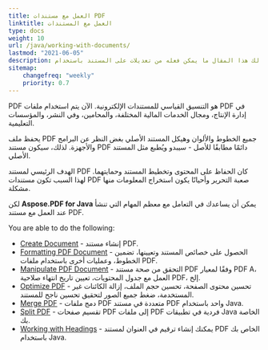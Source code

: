 ```yaml
---
title: العمل مع مستندات PDF
linktitle: العمل مع المستندات
type: docs
weight: 10
url: /java/working-with-documents/
lastmod: "2021-06-05"
description: يصف لك هذا المقال ما يمكن فعله من تعديلات على المستند باستخدام Aspose.PDF for Java.
sitemap:
    changefreq: "weekly"
    priority: 0.7
---
```


PDF هو التنسيق القياسي للمستندات الإلكترونية. الآن يتم استخدام ملفات PDF في إدارة الإنتاج، ومجال الخدمات المالية المختلفة، والمحامين، وفي النشر، والمؤسسات التعليمية.

يحفظ ملف PDF جميع الخطوط والألوان وهيكل المستند الأصلي بغض النظر عن البرامج والأجهزة. لذلك، سيكون مستند PDF دائمًا مطابقًا للأصل - سيبدو ويُطبع مثل المستند الأصلي.

الهدف الرئيسي لمستند PDF كان الحفاظ على المحتوى وتخطيط المستند وحمايتهما. لهذا السبب تكون مستندات PDF صعبة التحرير وأحيانًا يكون استخراج المعلومات منها مشكلة.

لكن **Aspose.PDF for Java** يمكن أن يساعدك في التعامل مع معظم المهام التي تنشأ عند العمل مع مستند PDF.

You are able to do the following:

- [Create Document](/pdf/java/create-pdf-document/) - إنشاء مستند PDF.
- [Formatting PDF Document](/pdf/java/formatting-pdf-document/) - الحصول على خصائص المستند وتعيينها، تضمين الخطوط، وعمليات أخرى باستخدام ملفات PDF.
- [Manipulate PDF Document](/pdf/java/manipulate-pdf-document/) - التحقق من صحة مستند PDF وفقًا لمعيار PDF A، العمل مع جدول المحتويات، تعيين تاريخ انتهاء صلاحية PDF، إلخ.
- [Optimize PDF](/pdf/java/optimize-pdf/) - تحسين محتوى الصفحة، تحسين حجم الملف، إزالة الكائنات غير المستخدمة، ضغط جميع الصور لتحقيق تحسين ناجح للمستند.
- [Merge PDF](/pdf/java/merge-pdf-documents/) - دمج ملفات PDF متعددة في مستند PDF واحد باستخدام Java.
- [Split PDF](/pdf/java/split-document/) - تقسيم صفحات PDF إلى ملفات PDF فردية في تطبيقات Java الخاصة بك.
- [Working with Headings](/pdf/java/working-with-headings/) - يمكنك إنشاء ترقيم في العنوان لمستند PDF الخاص بك باستخدام Java.
